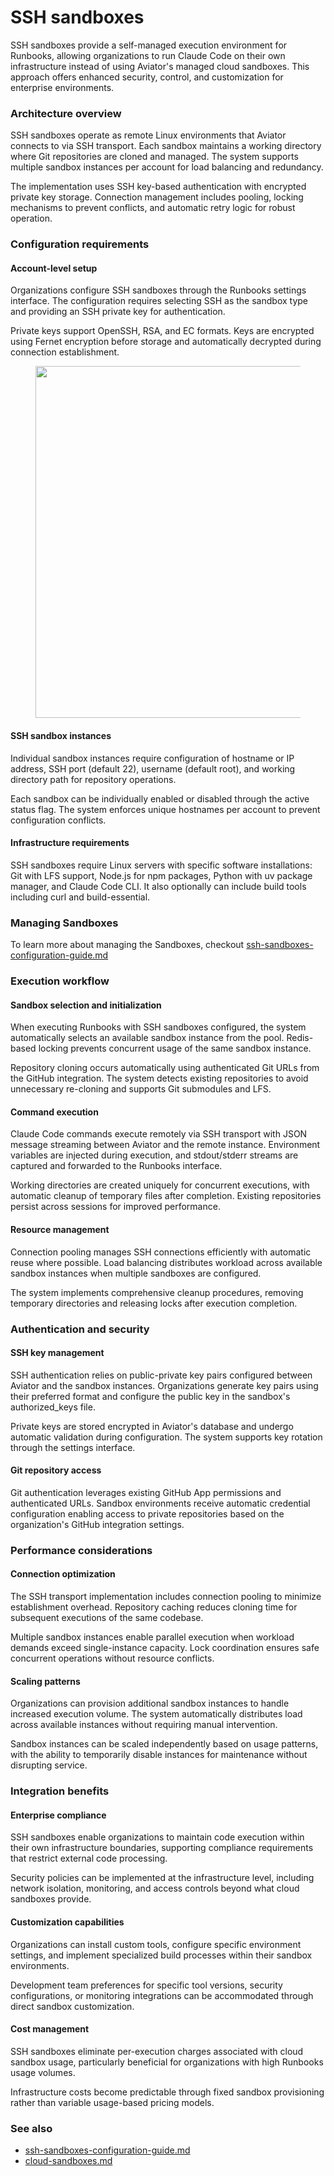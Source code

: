 # SSH sandboxes

SSH sandboxes provide a self-managed execution environment for Runbooks, allowing organizations to run Claude Code on their own infrastructure instead of using Aviator's managed cloud sandboxes. This approach offers enhanced security, control, and customization for enterprise environments.

### Architecture overview

SSH sandboxes operate as remote Linux environments that Aviator connects to via SSH transport. Each sandbox maintains a working directory where Git repositories are cloned and managed. The system supports multiple sandbox instances per account for load balancing and redundancy.

The implementation uses SSH key-based authentication with encrypted private key storage. Connection management includes pooling, locking mechanisms to prevent conflicts, and automatic retry logic for robust operation.

### Configuration requirements

#### Account-level setup

Organizations configure SSH sandboxes through the Runbooks settings interface. The configuration requires selecting SSH as the sandbox type and providing an SSH private key for authentication.

Private keys support OpenSSH, RSA, and EC formats. Keys are encrypted using Fernet encryption before storage and automatically decrypted during connection establishment.

<figure><img src="../../.gitbook/assets/Screenshot 2025-10-29 at 3.34.06 PM.png" alt="" width="563"><figcaption></figcaption></figure>

#### SSH sandbox instances

Individual sandbox instances require configuration of hostname or IP address, SSH port (default 22), username (default root), and working directory path for repository operations.

Each sandbox can be individually enabled or disabled through the active status flag. The system enforces unique hostnames per account to prevent configuration conflicts.

#### Infrastructure requirements

SSH sandboxes require Linux servers with specific software installations: Git with LFS support, Node.js for npm packages, Python with uv package manager, and Claude Code CLI. It also optionally can include build tools including curl and build-essential.

### Managing Sandboxes

To learn more about managing the Sandboxes, checkout [ssh-sandboxes-configuration-guide.md](../how-to-guides/ssh-sandboxes-configuration-guide.md "mention")

### Execution workflow

#### Sandbox selection and initialization

When executing Runbooks with SSH sandboxes configured, the system automatically selects an available sandbox instance from the pool. Redis-based locking prevents concurrent usage of the same sandbox instance.

Repository cloning occurs automatically using authenticated Git URLs from the GitHub integration. The system detects existing repositories to avoid unnecessary re-cloning and supports Git submodules and LFS.

#### Command execution

Claude Code commands execute remotely via SSH transport with JSON message streaming between Aviator and the remote instance. Environment variables are injected during execution, and stdout/stderr streams are captured and forwarded to the Runbooks interface.

Working directories are created uniquely for concurrent executions, with automatic cleanup of temporary files after completion. Existing repositories persist across sessions for improved performance.

#### Resource management

Connection pooling manages SSH connections efficiently with automatic reuse where possible. Load balancing distributes workload across available sandbox instances when multiple sandboxes are configured.

The system implements comprehensive cleanup procedures, removing temporary directories and releasing locks after execution completion.

### Authentication and security

#### SSH key management

SSH authentication relies on public-private key pairs configured between Aviator and the sandbox instances. Organizations generate key pairs using their preferred format and configure the public key in the sandbox's authorized\_keys file.

Private keys are stored encrypted in Aviator's database and undergo automatic validation during configuration. The system supports key rotation through the settings interface.

#### Git repository access

Git authentication leverages existing GitHub App permissions and authenticated URLs. Sandbox environments receive automatic credential configuration enabling access to private repositories based on the organization's GitHub integration settings.

### Performance considerations

#### Connection optimization

The SSH transport implementation includes connection pooling to minimize establishment overhead. Repository caching reduces cloning time for subsequent executions of the same codebase.

Multiple sandbox instances enable parallel execution when workload demands exceed single-instance capacity. Lock coordination ensures safe concurrent operations without resource conflicts.

#### Scaling patterns

Organizations can provision additional sandbox instances to handle increased execution volume. The system automatically distributes load across available instances without requiring manual intervention.

Sandbox instances can be scaled independently based on usage patterns, with the ability to temporarily disable instances for maintenance without disrupting service.

### Integration benefits

#### Enterprise compliance

SSH sandboxes enable organizations to maintain code execution within their own infrastructure boundaries, supporting compliance requirements that restrict external code processing.

Security policies can be implemented at the infrastructure level, including network isolation, monitoring, and access controls beyond what cloud sandboxes provide.

#### Customization capabilities

Organizations can install custom tools, configure specific environment settings, and implement specialized build processes within their sandbox environments.

Development team preferences for specific tool versions, security configurations, or monitoring integrations can be accommodated through direct sandbox customization.

#### Cost management

SSH sandboxes eliminate per-execution charges associated with cloud sandbox usage, particularly beneficial for organizations with high Runbooks usage volumes.

Infrastructure costs become predictable through fixed sandbox provisioning rather than variable usage-based pricing models.

### See also

* [ssh-sandboxes-configuration-guide.md](../how-to-guides/ssh-sandboxes-configuration-guide.md "mention")
* [cloud-sandboxes.md](cloud-sandboxes.md "mention")
